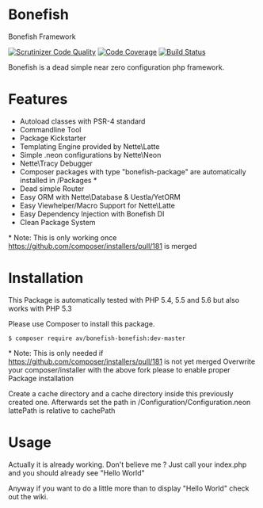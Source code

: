 Bonefish
========

Bonefish Framework

[![Scrutinizer Code Quality](https://scrutinizer-ci.com/g/AValnar/Bonefish/badges/quality-score.png?b=master)](https://scrutinizer-ci.com/g/AValnar/Bonefish/?branch=master) [![Code Coverage](https://scrutinizer-ci.com/g/AValnar/Bonefish/badges/coverage.png?b=master)](https://scrutinizer-ci.com/g/AValnar/Bonefish/?branch=master)  [![Build Status](https://scrutinizer-ci.com/g/AValnar/Bonefish/badges/build.png?b=master)](https://scrutinizer-ci.com/g/AValnar/Bonefish/build-status/master)

Bonefish is a dead simple near zero configuration php framework.

Features
========
- Autoload classes with PSR-4 standard
- Commandline Tool
- Package Kickstarter
- Templating Engine provided by Nette\Latte
- Simple .neon configurations by Nette\Neon
- Nette\Tracy Debugger
- Composer packages with type "bonefish-package" are automatically installed in /Packages *
- Dead simple Router
- Easy ORM with Nette\Database & Uestla/YetORM
- Easy Viewhelper/Macro Support for Nette\Latte
- Easy Dependency Injection with Bonefish DI
- Clean Package System

\* Note: This is only working once https://github.com/composer/installers/pull/181 is merged

Installation
============
This Package is automatically tested with PHP 5.4, 5.5 and 5.6 but also works with PHP 5.3

Please use Composer to install this package.
```shell
$ composer require av/bonefish-bonefish:dev-master
```
\* Note: This is only needed if https://github.com/composer/installers/pull/181 is not yet merged
Overwrite your composer/installer with the above fork please to enable proper Package installation

Create a cache directory and a cache directory inside this previously created one.
Afterwards set the path in /Configuration/Configuration.neon
lattePath is relative to cachePath

Usage
=====
Actually it is already working.
Don't believe me ?
Just call your index.php and you should already see "Hello World"

Anyway if you want to do a little more than to display "Hello World" check out the wiki.
